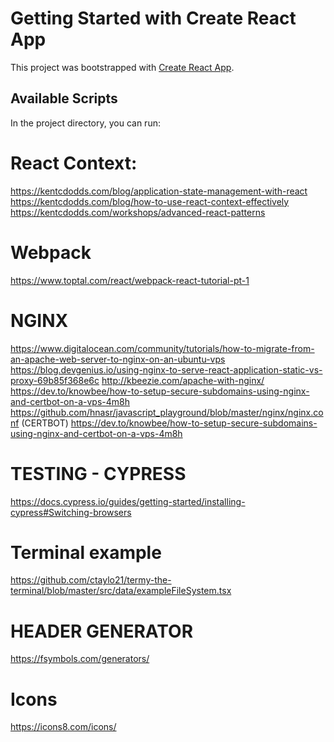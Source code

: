 # Getting Started with Create React App

This project was bootstrapped with [Create React App](https://github.com/facebook/create-react-app).

## Available Scripts

In the project directory, you can run:


# React Context:
https://kentcdodds.com/blog/application-state-management-with-react
https://kentcdodds.com/blog/how-to-use-react-context-effectively
https://kentcdodds.com/workshops/advanced-react-patterns


# Webpack
https://www.toptal.com/react/webpack-react-tutorial-pt-1

# NGINX
https://www.digitalocean.com/community/tutorials/how-to-migrate-from-an-apache-web-server-to-nginx-on-an-ubuntu-vps
https://blog.devgenius.io/using-nginx-to-serve-react-application-static-vs-proxy-69b85f368e6c
http://kbeezie.com/apache-with-nginx/
https://dev.to/knowbee/how-to-setup-secure-subdomains-using-nginx-and-certbot-on-a-vps-4m8h
https://github.com/hnasr/javascript_playground/blob/master/nginx/nginx.conf
(CERTBOT) https://dev.to/knowbee/how-to-setup-secure-subdomains-using-nginx-and-certbot-on-a-vps-4m8h

# TESTING - CYPRESS
https://docs.cypress.io/guides/getting-started/installing-cypress#Switching-browsers


# Terminal example
https://github.com/ctaylo21/termy-the-terminal/blob/master/src/data/exampleFileSystem.tsx


# HEADER GENERATOR
https://fsymbols.com/generators/

# Icons
https://icons8.com/icons/